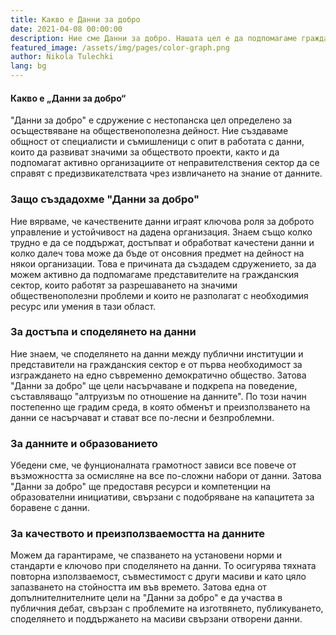 ```yaml
---
title: Какво е Данни за добро
date: 2021-04-08 00:00:00
description: Ние сме Данни за добро. Нашата цел е да подпомагаме гражданския сектор в България чрез предоставяне на услуги, свързани с обработката и анализа на данни.
featured_image: /assets/img/pages/color-graph.png
author: Nikola Tulechki
lang: bg
---
```


#### Какво е „Данни за добро“
"Данни за добро" е сдружение с нестопанска цел определено за осъществяване на общественополезна дейност. Ние създаваме общност от специалисти и съмишленици с опит в работата с данни, които да развиват значими за обществото проекти, както и да подпомагат активно организациите от неправителствения сектор да се справят с предизвикателствата чрез извличането на знание от данните.

### Защо създадохме "Данни за добро"
Ние вярваме, че качествените данни играят ключова роля за доброто управление и устойчивост на дадена организация. Знаем също колко трудно е да се поддържат, достъпват и обработват качестени данни и колко далеч това може да бъде от онсовния предмет на дейност на някои организации. Това е причината да създадем сдружението, за да можем активно да подпомагаме представителите на гражданския сектор, които работят за разрешаването на значими общественополезни проблеми и които не разполагат с необходимия ресурс или умения в тази област.

### За достъпа и споделянето на данни
Ние знаем, че споделянето на данни между публични институции и представители на гражданския сектор е от първа необходимост за изграждането на едно съвременно демократично общество. Затова "Данни за добро" ще цели насърчаване и подкрепа на поведение, съставляващо "алтруизъм по отношение на данните". По този начин постепенно ще градим среда, в която обменът и преизползването на данни се насърчават и стават все по-лесни и безпроблемни.

### За данните и образованието
Убедени сме, че фунционалната грамотност зависи все повече от възможността за осмисляне на все по-сложни набори от данни. Затова "Данни за добро" ще предоставя ресурси и компетенции на образователни инициативи, свързани с подобряване на капацитета за боравене с данни.

### За качеството и преизползваемостта на данните
Можем да гарантираме, че спазването на установени норми и стандарти е ключово при споделянето на данни. То осигурява тяхната повторна използваемост, съвместимост с други масиви и като цяло запазването на стойността им във времето. Затова една от допълнителнителните цели на "Данни за добро" е да участва в публичния дебат, свързан с проблемите на изготвянето, публикуването, споделянето и поддържането на масиви свързани отворени данни.  


